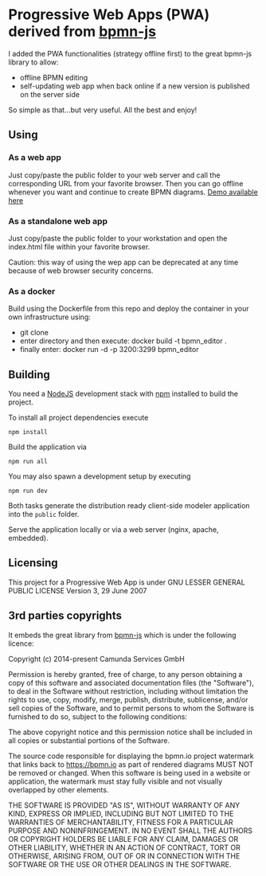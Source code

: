 # Progressive Web Apps (PWA) derived from [bpmn-js](https://github.com/bpmn-io/bpmn-js)
I added the PWA functionalities (strategy offline first) to the great bpmn-js library to allow:

- offline BPMN editing
- self-updating web app when back online if a new version is published on the server side

So simple as that...but very useful.
All the best and enjoy!

## Using

### As a web app

Just copy/paste the public folder to your web server and call the corresponding URL from your favorite browser.
Then you can go offline whenever you want and continue to create BPMN diagrams.
[Demo available here](https://bpmn.bienpratique.fr)

### As a standalone web app

Just copy/paste the public folder to your workstation and open the index.html file within your favorite browser.

Caution: this way of using the wep app can be deprecated at any time because of web browser security concerns.

### As a docker

Build using the Dockerfile from this repo and deploy the container in your own infrastructure using:
- git clone <url of this repo>
- enter <the repo name> directory and then execute: docker build -t bpmn_editor .
- finally enter: docker run -d -p 3200:3299 bpmn_editor


## Building

You need a [NodeJS](http://nodejs.org) development stack with [npm](https://npmjs.org) installed to build the project.

To install all project dependencies execute

```
npm install
```

Build the application via

```
npm run all
```

You may also spawn a development setup by executing

```
npm run dev
```

Both tasks generate the distribution ready client-side modeler application into the `public` folder.

Serve the application locally or via a web server (nginx, apache, embedded).

## Licensing

This project for a Progressive Web App is under GNU LESSER GENERAL PUBLIC LICENSE Version 3, 29 June 2007 

## 3rd parties copyrights

It embeds the great library from [bpmn-js](https://github.com/bpmn-io/bpmn-js) which is under the following licence:

      
Copyright (c) 2014-present Camunda Services GmbH

Permission is hereby granted, free of charge, to any person obtaining a copy of
this software and associated documentation files (the "Software"), to deal in the
Software without restriction, including without limitation the rights to use, copy,
modify, merge, publish, distribute, sublicense, and/or sell copies of the Software,
and to permit persons to whom the Software is furnished to do so, subject to the
following conditions:

The above copyright notice and this permission notice shall be included in all
copies or substantial portions of the Software.

The source code responsible for displaying the bpmn.io project watermark that
links back to https://bpmn.io as part of rendered diagrams MUST NOT be
removed or changed. When this software is being used in a website or application,
the watermark must stay fully visible and not visually overlapped by other elements.

THE SOFTWARE IS PROVIDED "AS IS", WITHOUT WARRANTY OF ANY KIND, EXPRESS OR IMPLIED,
INCLUDING BUT NOT LIMITED TO THE WARRANTIES OF MERCHANTABILITY, FITNESS FOR A PARTICULAR
PURPOSE AND NONINFRINGEMENT. IN NO EVENT SHALL THE AUTHORS OR COPYRIGHT HOLDERS BE
LIABLE FOR ANY CLAIM, DAMAGES OR OTHER LIABILITY, WHETHER IN AN ACTION OF CONTRACT,
TORT OR OTHERWISE, ARISING FROM, OUT OF OR IN CONNECTION WITH THE SOFTWARE OR THE USE
OR OTHER DEALINGS IN THE SOFTWARE.
      
    

